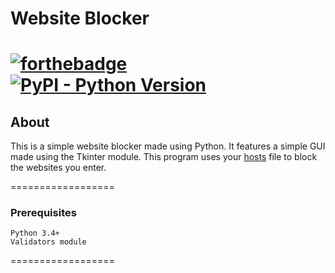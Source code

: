 # Website Blocker

[![forthebadge](https://forthebadge.com/images/badges/made-with-python.svg)]()
[![PyPI - Python Version](https://img.shields.io/pypi/pyversions/Django.svg?style=for-the-badge)]()
==================
## About

This is a simple website blocker made using Python. It features a simple GUI made using the Tkinter module.
This program uses your [hosts](https://www.3essentials.com/what-is-a-hosts-file-and-how-do-you-edit-it/) file to block the websites you enter.

==================
### Prerequisites

```
Python 3.4+
Validators module
```
==================
